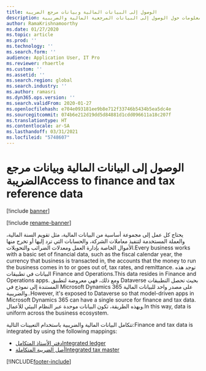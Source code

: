 ```yaml
---
title: الوصول إلى البيانات المالية وبيانات مرجع الضريبة
description: يوفر هذا الموضوع معلومات حول الوصول إلى البيانات المرجعية المالية والضريبية.
author: RamaKrishnamoorthy
ms.date: 01/27/2020
ms.topic: article
ms.prod: ''
ms.technology: ''
ms.search.form: ''
audience: Application User, IT Pro
ms.reviewer: rhaertle
ms.custom: ''
ms.assetid: ''
ms.search.region: global
ms.search.industry: ''
ms.author: ramasri
ms.dyn365.ops.version: ''
ms.search.validFrom: 2020-01-27
ms.openlocfilehash: e704e093181ee9b8e712f33746b5434b5ea5dc4e
ms.sourcegitcommit: 074b6e212d19dd5d84881d1cdd096611a18c207f
ms.translationtype: HT
ms.contentlocale: ar-SA
ms.lasthandoff: 03/31/2021
ms.locfileid: "5748607"
---
```

# <a name="access-to-finance-and-tax-reference-data"></a><span data-ttu-id="9046d-103">الوصول إلى البيانات المالية وبيانات مرجع الضريبة</span><span class="sxs-lookup"><span data-stu-id="9046d-103">Access to finance and tax reference data</span></span>

[!include [banner](../../includes/banner.md)]

[!include [rename-banner](~/includes/cc-data-platform-banner.md)]

<span data-ttu-id="9046d-104">يحتاج كل عمل إلى مجموعة أساسية من البيانات المالية، مثل تقويم السنة المالية، والعملة المستخدمة لتنفيذ معاملات الشركة، والحسابات التي ترد إليها أو تخرج منها الأموال الخاصة بإدارة العمل ومعدلات الضرائب والتحويلات.</span><span class="sxs-lookup"><span data-stu-id="9046d-104">Every business works with a basic set of financial data, such as the fiscal calendar year, the currency that business is transacted in, the accounts that the money to run the business comes in to or goes out of, tax rates, and remittance.</span></span> <span data-ttu-id="9046d-105">توجد هذه البيانات في تطبيقات Finance and Operations.</span><span class="sxs-lookup"><span data-stu-id="9046d-105">This data resides in Finance and Operations apps.</span></span> <span data-ttu-id="9046d-106">ومع ذلك، فهي معروضة لتطبيق Dataverse بحيث تحصل التطبيقات المستندة إلى نموذج في Microsoft Dynamics 365 على مصدر واحد للبيانات المالية والضريبية..</span><span class="sxs-lookup"><span data-stu-id="9046d-106">However, it's exposed to Dataverse so that model-driven apps in Microsoft Dynamics 365 can have a single source for finance and tax data.</span></span> <span data-ttu-id="9046d-107">وبهذه الطريقة، تكون البيانات موحدة عبر النظام البيئي للأعمال.</span><span class="sxs-lookup"><span data-stu-id="9046d-107">In this way, data is uniform across the business ecosystem.</span></span> 

<span data-ttu-id="9046d-108">تتكامل البيانات المالية والضريبية باستخدام التعيينات التالية:</span><span class="sxs-lookup"><span data-stu-id="9046d-108">Finance and tax data is integrated by using the following mappings:</span></span>

+ [<span data-ttu-id="9046d-109">دفتر الأستاذ المتكامل</span><span class="sxs-lookup"><span data-stu-id="9046d-109">Integrated ledger</span></span>](ledger-mapping.md)
+ [<span data-ttu-id="9046d-110">أصل الضريبة المتكاملة</span><span class="sxs-lookup"><span data-stu-id="9046d-110">Integrated tax master</span></span>](tax-mapping.md)


[!INCLUDE[footer-include](../../../../includes/footer-banner.md)]